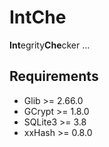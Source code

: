 IntChe
=========
**Int**egrity**Che**cker ...

Requirements
------------
* Glib >= 2.66.0
* GCrypt >= 1.8.0
* SQLite3 >= 3.8
* xxHash >= 0.8.0
